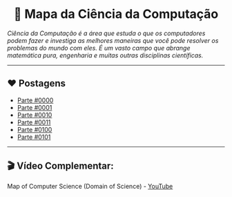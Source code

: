 <h1 align="center">📌 Mapa da Ciência da Computação</h1>

*Ciência da Computação é a área que estuda o que os computadores podem fazer e investiga as melhores maneiras que você pode resolver os problemas do mundo com eles. É um vasto campo que abrange matemática pura, engenharia e muitas outras disciplinas científicas.*

---

## ❤️ Postagens

- [Parte #0000](https://github.com/DanielBrito/sturing/blob/master/Mapa/0000.md)
- [Parte #0001](https://github.com/DanielBrito/sturing/blob/master/Mapa/0001.md)
- [Parte #0010](https://github.com/DanielBrito/sturing/blob/master/Mapa/0010.md)
- [Parte #0011](https://github.com/DanielBrito/sturing/blob/master/Mapa/0011.md)
- [Parte #0100](https://github.com/DanielBrito/sturing/blob/master/Mapa/0100.md)
- [Parte #0101](https://github.com/DanielBrito/sturing/blob/master/Mapa/0101.md)

---

## 🎬 Vídeo Complementar:

Map of Computer Science (Domain of Science) - [YouTube](https://www.youtube.com/watch?v=SzJ46YA_RaA)